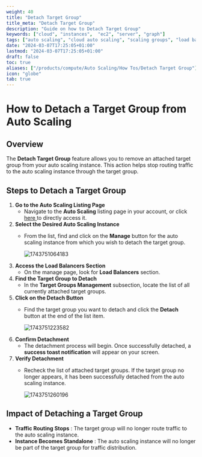 ```yaml
---
weight: 40
title: "Detach Target Group"
title_meta: "Detach Target Group"
description: "Guide on how to Detach Target Group"
keywords: ["cloud", "instances",  "ec2", "server", "graph"]
tags: ["auto scaling", "cloud auto scaling", "scaling groups", "load balancing", "automatic resource scaling"]
date: "2024-03-07T17:25:05+01:00"
lastmod: "2024-03-07T17:25:05+01:00"
draft: false
toc: true
aliases: ["/products/compute/Auto Scaling/How Tos/Detach Target Group"]
icon: "globe"
tab: true
---
```




# **How to Detach a Target Group from Auto Scaling**

## **Overview**

The **Detach Target Group** feature allows you to remove an attached target group from your auto scaling instance. This action helps stop routing traffic to the auto scaling instance through the target group.

## **Steps to Detach a Target Group**

1. **Go to the Auto Scaling Listing Page**
   * Navigate to the **Auto Scaling** listing page in your account, or click [here ](https://console.utho.com/auto-scaling "Auto Scaling Listing Page")to directly access it.
2. **Select the Desired Auto Scaling Instance**
   * From the list, find and click on the **Manage** button for the auto scaling instance from which you wish to detach the target group.

     ![1743751064183](image/index/1743751064183.png)
3. **Access the Load Balancers Section**
   * On the manage page, look for **Load Balancers** section.
4. **Find the Target Group to Detach**
   * In the **Target Groups Management** subsection, locate the list of all currently attached target groups.
5. **Click on the Detach Button**
   * Find the target group you want to detach and click the **Detach** button at the end of the list item.

     ![1743751223582](image/index/1743751223582.png)
6. **Confirm Detachment**
   * The detachment process will begin. Once successfully detached, a **success toast notification** will appear on your screen.
7. **Verify Detachment**
   * Recheck the list of attached target groups. If the target group no longer appears, it has been successfully detached from the auto scaling instance.

     ![1743751260196](image/index/1743751260196.png)

## **Impact of Detaching a Target Group**

* **Traffic Routing Stops** : The target group will no longer route traffic to the auto scaling instance.
* **Instance Becomes Standalone** : The auto scaling instance will no longer be part of the target group for traffic distribution.
